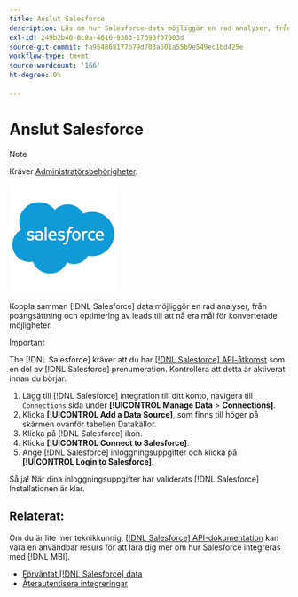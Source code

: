 ```yaml
---
title: Anslut Salesforce
description: Läs om hur Salesforce-data möjliggör en rad analyser, från poängsättning och optimering av leads till att nå era mål för konverterade möjligheter.
exl-id: 249b2b40-8c8a-4616-9383-17690f07003d
source-git-commit: fa954868177b79d703a601a55b9e549ec1bd425e
workflow-type: tm+mt
source-wordcount: '166'
ht-degree: 0%

---
```


# Anslut Salesforce

>[!NOTE]
>
>Kräver [Administratörsbehörigheter](../../../administrator/user-management/user-management.md).

![](../../../assets/Salesforce_Logo.png)

Koppla samman [!DNL Salesforce] data möjliggör en rad analyser, från poängsättning och optimering av leads till att nå era mål för konverterade möjligheter.

>[!IMPORTANT]
>
>The [!DNL Salesforce] kräver att du har [[!DNL Salesforce] API-åtkomst](../integrations/salesforce.md) som en del av [!DNL Salesforce] prenumeration. Kontrollera att detta är aktiverat innan du börjar.

1. Lägg till [!DNL Salesforce] integration till ditt konto, navigera till `Connections` sida under **[!UICONTROL Manage Data** > **Connections]**.
1. Klicka **[!UICONTROL Add a Data Source]**, som finns till höger på skärmen ovanför tabellen Datakällor.
1. Klicka på [!DNL Salesforce] ikon.
1. Klicka **[!UICONTROL Connect to Salesforce]**.
1. Ange [!DNL Salesforce] inloggningsuppgifter och klicka på **[!UICONTROL Login to Salesforce]**.

Så ja! När dina inloggningsuppgifter har validerats [!DNL Salesforce] Installationen är klar.

## Relaterat:

Om du är lite mer teknikkunnig, [[!DNL Salesforce] API-dokumentation](https://developer.salesforce.com/docs/atlas.en-us.api_rest.meta/api_rest/intro_what_is_rest_api.htm) kan vara en användbar resurs för att lära dig mer om hur Salesforce integreras med [!DNL MBI].

* [Förväntat [!DNL Salesforce] data](../integrations/salesforce-data.md)
* [Återautentisera integreringar](https://experienceleague.adobe.com/docs/commerce-knowledge-base/kb/how-to/mbi-reauthenticating-integrations.html?lang=en)
